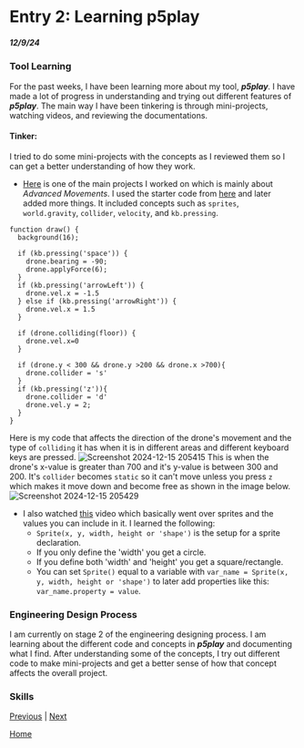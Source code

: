 # Entry 2: Learning p5play
##### 12/9/24

### Tool Learning
For the past weeks, I have been learning more about my tool, ***p5play***. I have made a lot of progress in understanding and trying out different features of ***p5play***. The main way I have been tinkering is through mini-projects, watching videos, and reviewing the documentations.

#### Tinker:
I tried to do some mini-projects with the concepts as I reviewed them so I can get a better understanding of how they work. 
* [Here](https://jsbin.com/genizumemi/edit?js,output) is one of the main projects I worked on which is mainly about *Advanced Movements*. I used the starter code from [here](https://p5play.org/learn/sprite.html?page=10) and later added more things. It included concepts such as `sprites`, `world.gravity`, `collider`, `velocity`, and `kb.pressing`.

```JS
function draw() {
  background(16);
  
  if (kb.pressing('space')) {
    drone.bearing = -90;
    drone.applyForce(6);
  }
  if (kb.pressing('arrowLeft')) {
    drone.vel.x = -1.5
  } else if (kb.pressing('arrowRight')) {
    drone.vel.x = 1.5
  }
  
  if (drone.colliding(floor)) {
    drone.vel.x=0
  }
  
  if (drone.y < 300 && drone.y >200 && drone.x >700){
    drone.collider = 's'
  }
  if (kb.pressing('z')){
    drone.collider = 'd'
    drone.vel.y = 2;
  }
}
```
Here is my code that affects the direction of the drone's movement and the type of `colliding` it has when it is in different areas and different keyboard keys are pressed.
![Screenshot 2024-12-15 205415](https://github.com/user-attachments/assets/29bbc714-36c9-40ea-84c4-9337964db4a2)
This is when the drone's x-value is greater than 700 and it's y-value is between 300 and 200. It's `collider` becomes `static` so it can't move unless you press `z` which makes it move down and become free as shown in the image below. 
![Screenshot 2024-12-15 205429](https://github.com/user-attachments/assets/d39ded14-4436-42b6-8de1-8269b3fd58bb)

* I also watched [this](https://jsbin.com/gihekoxiyu/edit?js,output) video which basically went over sprites and the values you can include in it. I learned the following:
  * `Sprite(x, y, width, height or 'shape')` is the setup for a sprite declaration.
  * If you only define the 'width' you get a circle.
  * If you define both 'width' and 'height' you get a square/rectangle.
  * You can set `Sprite()` equal to a variable with `var_name = Sprite(x, y, width, height or 'shape')` to later add properties like this: `var_name.property = value`.

### Engineering Design Process
I am currently on stage 2 of the engineering designing process. I am learning about the different code and concepts in ***p5play*** and documenting what I find. After understanding some of the concepts, I try out different code to make mini-projects and get a better sense of how that concept affects the overall project.

### Skills


[Previous](entry01.md) | [Next](entry03.md)

[Home](../README.md)
